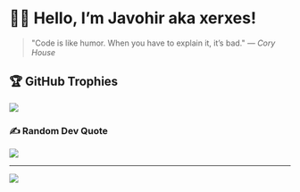 # 👨‍💻 Hello, I’m Javohir aka xerxes!

> "Code is like humor. When you have to explain it, it’s bad." — *Cory House*

## 🏆 GitHub Trophies
![](https://github-profile-trophy.vercel.app/?username=xerxes-on&theme=tokyonight&no-frame=true&no-bg=true&margin-w=4)

### ✍️ Random Dev Quote
![](https://quotes-github-readme.vercel.app/api?type=vetical&theme=radical)

---
[![](https://visitcount.itsvg.in/api?id=xerxes-on&icon=2&color=1)](https://visitcount.itsvg.in)

